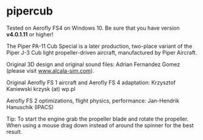 # pipercub

Tested on Aerofly FS4 on Windows 10. Be sure that you have version <b>v4.0.1.11</b> or higher!

The Piper PA-11 Cub Special is a later production, two-place variant of the Piper J-3 Cub light propeller-driven aircraft, manufactured by Piper Aircraft. 	

Original 3D design and original sound files:
Adrian Fernandez Gomez (please visit www.alcala-sim.com).

Original Aerofly FS 1 aircraft and Aerofly FS 4 adaptation:
Krzysztof Kaniewski krzysk (at) wp.pl

Aerofly FS 2 optimizations, flight physics, performance:
Jan-Hendrik Hanuschik (IPACS)

Tip:
To start the engine grab the propeller blade and rotate the propeller. When using a mouse drag down instead of around the spinner for the best result.
